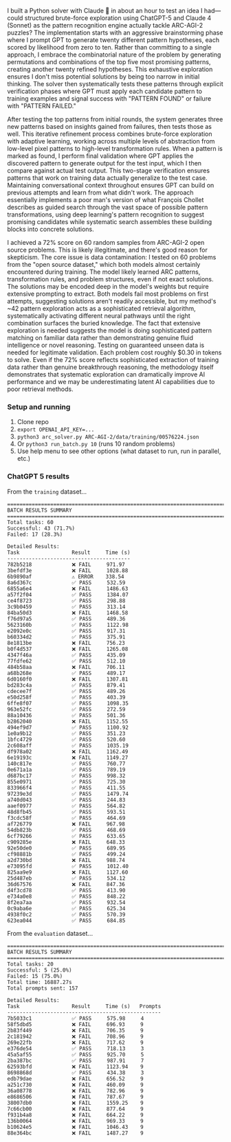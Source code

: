I built a Python solver with Claude 🤖 in about an hour to test an idea I had—could structured brute-force exploration using ChatGPT-5 and Claude 4 (Sonnet) as the pattern recognition engine actually tackle ARC-AGI-2 puzzles? The implementation starts with an aggressive brainstorming phase where I prompt GPT to generate twenty different pattern hypotheses, each scored by likelihood from zero to ten. Rather than committing to a single approach, I embrace the combinatorial nature of the problem by generating permutations and combinations of the top five most promising patterns, creating another twenty refined hypotheses. This exhaustive exploration ensures I don't miss potential solutions by being too narrow in initial thinking. The solver then systematically tests these patterns through explicit verification phases where GPT must apply each candidate pattern to training examples and signal success with "PATTERN FOUND" or failure with "PATTERN FAILED."

After testing the top patterns from initial rounds, the system generates three new patterns based on insights gained from failures, then tests those as well. This iterative refinement process combines brute-force exploration with adaptive learning, working across multiple levels of abstraction from low-level pixel patterns to high-level transformation rules. When a pattern is marked as found, I perform final validation where GPT applies the discovered pattern to generate output for the test input, which I then compare against actual test output. This two-stage verification ensures patterns that work on training data actually generalize to the test case. Maintaining conversational context throughout ensures GPT can build on previous attempts and learn from what didn't work. The approach essentially implements a poor man's version of what François Chollet describes as guided search through the vast space of possible pattern transformations, using deep learning's pattern recognition to suggest promising candidates while systematic search assembles these building blocks into concrete solutions.

I achieved a 72% score on 60 random samples from ARC-AGI-2 open source problems. This is likely illegitimate, and there's good reason for skepticism. The core issue is data contamination: I tested on 60 problems from the "open source dataset," which both models almost certainly encountered during training. The model likely learned ARC patterns, transformation rules, and problem structures, even if not exact solutions. The solutions may be encoded deep in the model's weights but require extensive prompting to extract. Both models fail most problems on first attempts, suggesting solutions aren't readily accessible, but my method's ~42 pattern exploration acts as a sophisticated retrieval algorithm, systematically activating different neural pathways until the right combination surfaces the buried knowledge. The fact that extensive exploration is needed suggests the model is doing sophisticated pattern matching on familiar data rather than demonstrating genuine fluid intelligence or novel reasoning. Testing on guaranteed unseen data is needed for legitimate validation. Each problem cost roughly $0.30 in tokens to solve. Even if the 72% score reflects sophisticated extraction of training data rather than genuine breakthrough reasoning, the methodology itself demonstrates that systematic exploration can dramatically improve AI performance and we may be underestimating latent AI capabilities due to poor retrieval methods.


### Setup and running

1. Clone repo
2. `export OPENAI_API_KEY=...`
3. `python3 arc_solver.py ARC-AGI-2/data/training/00576224.json`
4. Or `python3 run_batch.py 10` (runs 10 random problems)
4. Use help menu to see other options (what dataset to run, run in parallel, etc.)


### ChatGPT 5 results 

From the `training` dataset...

```
================================================================================
BATCH RESULTS SUMMARY
================================================================================
Total tasks: 60
Successful: 43 (71.7%)
Failed: 17 (28.3%)

Detailed Results:
Task                 Result     Time (s)  
----------------------------------------
782b5218             ❌ FAIL     971.97    
3befdf3e             ❌ FAIL     1028.88   
6b9890af             ⚠️ ERROR    338.54    
8a6d367c             ✅ PASS     532.59    
6855a6e4             ❌ FAIL     1486.63   
a57f2f04             ✅ PASS     1384.07   
ce4f8723             ✅ PASS     298.88    
3c9b0459             ✅ PASS     313.14    
84ba50d3             ❌ FAIL     1468.58   
f76d97a5             ✅ PASS     489.36    
5623160b             ✅ PASS     1122.98   
e2092e0c             ✅ PASS     917.31    
b60334d2             ✅ PASS     375.91    
8e1813be             ❌ FAIL     756.23    
b0f4d537             ❌ FAIL     1265.08   
4347f46a             ✅ PASS     435.09    
77fdfe62             ✅ PASS     512.10    
484b58aa             ❌ FAIL     706.11    
a68b268e             ✅ PASS     489.17    
6d0160f0             ❌ FAIL     1307.81   
bd283c4a             ✅ PASS     879.41    
cdecee7f             ✅ PASS     489.26    
e50d258f             ✅ PASS     403.39    
6ffe8f07             ✅ PASS     1098.35   
963e52fc             ✅ PASS     272.59    
88a10436             ✅ PASS     501.36    
b2862040             ❌ FAIL     1152.55   
494ef9d7             ✅ PASS     1100.92   
1e0a9b12             ✅ PASS     351.23    
1bfc4729             ✅ PASS     520.60    
2c608aff             ✅ PASS     1035.19   
df978a02             ❌ FAIL     1162.49   
6e19193c             ❌ FAIL     1149.27   
140c817e             ✅ PASS     760.77    
0e671a1a             ✅ PASS     789.19    
d687bc17             ✅ PASS     998.32    
855e0971             ✅ PASS     725.30    
833966f4             ✅ PASS     411.55    
97239e3d             ✅ PASS     1479.74   
a740d043             ✅ PASS     244.83    
aaef0977             ✅ PASS     564.82    
48d8fb45             ✅ PASS     593.51    
f3cdc58f             ✅ PASS     464.69    
af726779             ❌ FAIL     967.98    
54db823b             ✅ PASS     468.69    
6cf79266             ✅ PASS     633.65    
c909285e             ❌ FAIL     648.33    
92e50de0             ✅ PASS     689.95    
cf98881b             ✅ PASS     499.24    
a2d730bd             ❌ FAIL     988.74    
e73095fd             ✅ PASS     1012.40   
825aa9e9             ❌ FAIL     1127.60   
25d487eb             ✅ PASS     534.12    
36d67576             ❌ FAIL     847.36    
d4f3cd78             ✅ PASS     413.90    
e734a0e8             ✅ PASS     848.22    
8f2ea7aa             ✅ PASS     932.54    
0c9aba6e             ✅ PASS     625.34    
4938f0c2             ✅ PASS     570.39    
623ea044             ✅ PASS     684.85    
```

From the `evaluation` dataset...

```
================================================================================
BATCH RESULTS SUMMARY
================================================================================
Total tasks: 20
Successful: 5 (25.0%)
Failed: 15 (75.0%)
Total time: 16887.27s
Total prompts sent: 157

Detailed Results:
Task                 Result     Time (s)   Prompts   
--------------------------------------------------
7b5033c1             ✅ PASS     575.98     4         
58f5dbd5             ❌ FAIL     696.93     9         
2b83f449             ❌ FAIL     706.35     9         
2c181942             ❌ FAIL     708.96     9         
269e22fb             ❌ FAIL     717.62     9         
e376de54             ✅ PASS     718.13     3         
45a5af55             ✅ PASS     925.70     5         
2ba387bc             ✅ PASS     987.91     7         
62593bfd             ❌ FAIL     1123.94    9         
8698868d             ✅ PASS     434.38     3         
edb79dae             ❌ FAIL     656.52     9         
a251c730             ❌ FAIL     460.09     9         
36a08778             ❌ FAIL     782.96     9         
e8686506             ❌ FAIL     787.67     9         
38007db0             ❌ FAIL     1559.25    9         
7c66cb00             ❌ FAIL     877.64     9         
f931b4a8             ❌ FAIL     664.22     9         
136b0064             ❌ FAIL     969.33     9         
b10624e5             ❌ FAIL     1046.43    9         
88e364bc             ❌ FAIL     1487.27    9         

```
